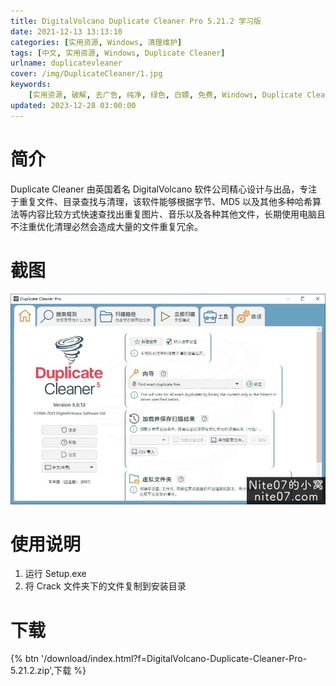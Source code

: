 ```yaml
---
title: DigitalVolcano Duplicate Cleaner Pro 5.21.2 学习版
date: 2021-12-13 13:13:10
categories: [实用资源, Windows, 清理维护]
tags: [中文, 实用资源, Windows, Duplicate Cleaner]
urlname: duplicatevleaner
cover: /img/DuplicateCleaner/1.jpg
keywords:
    [实用资源, 破解, 去广告, 纯净, 绿色, 白嫖, 免费, Windows, Duplicate Cleaner]
updated: 2023-12-28 03:00:00
---
```


# 简介

Duplicate Cleaner 由英国着名 DigitalVolcano 软件公司精心设计与出品，专注于重复文件、目录查找与清理，该软件能够根据字节、MD5 以及其他多种哈希算法等内容比较方式快速查找出重复图片、音乐以及各种其他文件，长期使用电脑且不注重优化清理必然会造成大量的文件重复冗余。

# 截图

![](/img/DuplicateCleaner/2.jpg)

# 使用说明

1. 运行 Setup.exe
2. 将 Crack 文件夹下的文件复制到安装目录

# 下载

{% btn '/download/index.html?f=DigitalVolcano-Duplicate-Cleaner-Pro-5.21.2.zip',下载 %}
